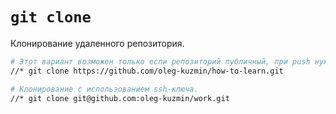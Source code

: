 # `git clone`

Клонирование удаленного репозитория.

```bash
# Этот вариант возможен только если репозиторий публичный, при push нужен логин и пароль
//* git clone https://github.com/oleg-kuzmin/how-to-learn.git

# Клонирование с использованием ssh-ключа.
//* git clone git@github.com:oleg-kuzmin/work.git
```
